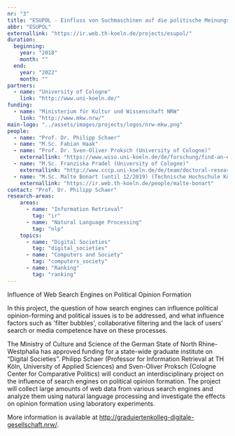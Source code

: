 ```yaml
---
nr: "3"
title: "ESUPOL - Einfluss von Suchmaschinen auf die politische Meinungsbildung"
abbr: "ESUPOL"
externallink: "https://ir.web.th-koeln.de/projects/esupol/"
duration:
  beginning: 
    year: "2018"
    month: ""
  end: 
    year: "2022"
    month: ""
partners:
  - name: "University of Cologne"
    link: "http://www.uni-koeln.de/"
funding:
  - name: "Ministerium für Kultur und Wissenschaft NRW"
    link: "http://www.mkw.nrw/"
main-logo: "../assets/images/projects/logos/nrw-mkw.png"
people:
  - name: "Prof. Dr. Philipp Schaer"
  - name: "M.Sc. Fabian Haak"
  - name: "Prof. Dr. Sven-Oliver Proksch (University of Cologne)"
    externallink: "https://www.wiso.uni-koeln.de/de/forschung/find-an-expert/experts/prof-dr-sven-oliver-proksch/"
  - name: "M.Sc. Franziska Pradel (University of Cologne)"
    externallink: "http://www.cccp.uni-koeln.de/de/team/doctoral-researchers/franziska-pradel/"
  - name: "M.Sc. Malte Bonart (until 12/2019) (Technische Hochschule Köln)"
    externallink: "https://ir.web.th-koeln.de/people/malte-bonart"
contact: "Prof. Dr. Philipp Schaer"
research-areas:
    areas:
      - name: "Information Retrieval"
        tag: "ir"
      - name: "Natural Language Processing"
        tag: "nlp"
    topics:
      - name: "Digital Societies"
        tag: "digital_societies"
      - name: "Computers and Society"
        tag: "computers_society"
      - name: "Ranking"
        tag: "ranking"
---
```

Influence of Web Search Engines on Political Opinion Formation

<!--more-->In this project, the question of how search engines can influence political opinion-forming and political issues is to be addressed, and what influence factors such as 'filter bubbles', collaborative filtering and the lack of users' search or media competence have on these processes.<!--more-->

The Ministry of Culture and Science of the German State of North Rhine-Westphalia has approved funding for a state-wide graduate institute on “Digital Societies”. Philipp Schaer (Professor for Information Retrieval at TH Köln, University of Applied Sciences) and Sven-Oliver Proksch (Cologne Center for Comparative Politics) will conduct an interdisciplinary project on the influence of search engines on political opinion formation. The project will collect large amounts of web data from various search engines and analyze them using natural language processing and investigate the effects on opinion formation using laboratory experiments.

More information is available at <http://graduiertenkolleg-digitale-gesellschaft.nrw/>.